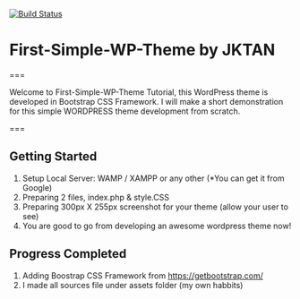 [![Build Status](https://travis-ci.org/Automattic/_s.svg?branch=master)](https://travis-ci.org/Automattic/_s)

# First-Simple-WP-Theme by JKTAN
===

Welcome to First-Simple-WP-Theme Tutorial, this WordPress theme is developed in Bootstrap CSS Framework.
I will make a short demonstration for this simple WORDPRESS theme development from scratch.

===


Getting Started
---------------
1) Setup Local Server: WAMP / XAMPP or any other (*You can get it from Google)
2) Preparing 2 files, index.php & style.CSS
3) Preparing 300px X 255px screenshot for your theme (allow your user to see)
4) You are good to go from developing an awesome wordpress theme now!



Progress Completed
---------------
1) Adding Boostrap CSS Framework from https://getbootstrap.com/
2) I made all sources file under assets folder (my own habbits)
